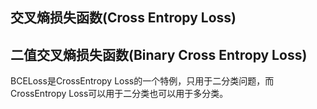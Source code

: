 ## 交叉熵损失函数(Cross Entropy Loss)


## 二值交叉熵损失函数(Binary Cross Entropy Loss)

BCELoss是CrossEntropy Loss的一个特例，只用于二分类问题，而CrossEntropy Loss可以用于二分类也可以用于多分类。
